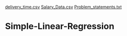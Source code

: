 [delivery_time.csv](https://github.com/OmkarBulland/Simple-Linear-Regression/files/10715500/delivery_time.csv)
[Salary_Data.csv](https://github.com/OmkarBulland/Simple-Linear-Regression/files/10715501/Salary_Data.csv)
[Problem_statements.txt](https://github.com/OmkarBulland/Simple-Linear-Regression/files/10715434/Problem_statements.txt)
# Simple-Linear-Regression
